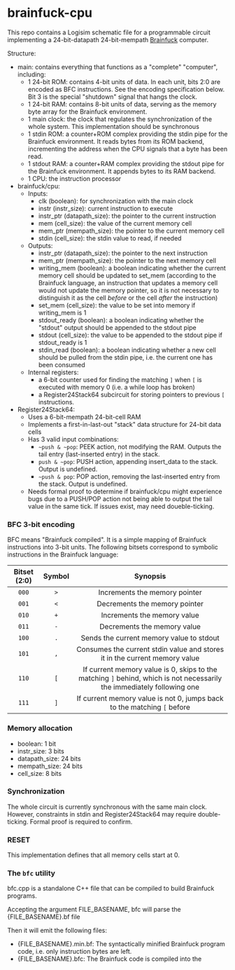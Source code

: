 # brainfuck-cpu
This repo contains a Logisim schematic file for a programmable circuit implementing a 24-bit-datapath 24-bit-mempath [Brainfuck](https://en.wikipedia.org/wiki/Brainfuck) computer.

Structure:
* main: contains everything that functions as a "complete" "computer", including:
  * 1 24-bit ROM: contains 4-bit units of data. In each unit, bits 2:0 are encoded as BFC instructions. See the encoding specification below. Bit 3 is the special "shutdown" signal that hangs the clock.
  * 1 24-bit RAM: contains 8-bit units of data, serving as the memory byte array for the Brainfuck environment.
  * 1 main clock: the clock that regulates the synchronization of the whole system. This implementation should be synchronous
  * 1 stdin ROM: a counter+ROM complex providing the stdin pipe for the Brainfuck environment. It reads bytes from its ROM backend, incrementing the address when the CPU signals that a byte has been read.
  * 1 stdout RAM: a counter+RAM complex providing the stdout pipe for the Brainfuck environment. It appends bytes to its RAM backend.
  * 1 CPU: the instruction processor
* brainfuck/cpu:
  * Inputs:
    * clk (boolean): for synchronization with the main clock
    * instr (instr\_size): current instruction to execute
    * instr\_ptr (datapath\_size): the pointer to the current instruction
    * mem (cell\_size): the value of the current memory cell
    * mem\_ptr (mempath\_size): the pointer to the current memory cell
    * stdin (cell\_size): the stdin value to read, if needed
  * Outputs:
    * instr\_ptr (datapath\_size): the pointer to the next instruction
    * mem\_ptr (mempath\_size): the pointer to the next memory cell
    * writing\_mem (boolean): a boolean indicating whether the current memory cell should be updated to set\_mem (according to the Brainfuck language, an instruction that updates a memory cell would not update the memory pointer, so it is not necessary to distinguish it as the cell _before_ or the cell _after_ the instruction)
    * set\_mem (cell\_size): the value to be set into memory if writing\_mem is 1
    * stdout\_ready (boolean): a boolean indicating whether the "stdout" output should be appended to the stdout pipe
    * stdout (cell\_size): the value to be appended to the stdout pipe if stdout\_ready is 1
    * stdin\_read (boolean): a boolean indicating whether a new cell should be pulled from the stdin pipe, i.e. the current one has been consumed
  * Internal registers:
    * a 6-bit counter used for finding the matching `]` when `[` is executed with memory 0 (i.e. a while loop has broken)
    * a Register24Stack64 subcircuit for storing pointers to previous `[` instructions.
* Register24Stack64:
  * Uses a 6-bit-mempath 24-bit-cell RAM
  * Implements a first-in-last-out "stack" data structure for 24-bit data cells
  * Has 3 valid input combinations:
    * `~push & ~pop`: PEEK action, not modifying the RAM. Outputs the tail entry (last-inserted entry) in the stack.
    * `push & ~pop`: PUSH action, appending insert\_data to the stack. Output is undefined.
    * `~push & pop`: POP action, removing the last-inserted entry from the stack. Output is undefined.
  * Needs formal proof to determine if brainfuck/cpu might experience bugs due to a PUSH/POP action not being able to output the tail value in the same tick. If issues exist, may need doueble-ticking.

### BFC 3-bit encoding
BFC means "Brainfuck compiled". It is a simple mapping of Brainfuck instructions into 3-bit units.
The following bitsets correspond to symbolic instructions in the Brainfuck language:

| Bitset (2:0) | Symbol | Synopsis |
| :----: | :----: | :----: |
| `000` | `>` | Increments the memory pointer |
| `001` | `<` | Decrements the memory pointer |
| `010` | `+` | Increments the memory value |
| `011` | `-` | Decrements the memory value |
| `100` | `.` | Sends the current memory value to stdout |
| `101` | `,` | Consumes the current stdin value and stores it in the current memory value |
| `110` | `[` | If current memory value is 0, skips to the matching `]` behind, which is not necessarily the immediately following one |
| `111` | `]` | If current memory value is not 0, jumps back to the matching `[` before |

### Memory allocation
* boolean: 1 bit
* instr\_size: 3 bits
* datapath\_size: 24 bits
* mempath\_size: 24 bits
* cell\_size: 8 bits

### Synchronization
The whole circuit is currently synchronous with the same main clock. However, constraints in stdin and Register24Stack64 may require double-ticking. Formal proof is required to confirm.

### RESET
This implementation defines that all memory cells start at 0.

### The `bfc` utility
bfc.cpp is a standalone C++ file that can be compiled to build Brainfuck programs.

Accepting the argument FILE\_BASENAME, bfc will parse the {FILE\_BASENAME}.bf file

Then it will emit the following files:
* {FILE\_BASENAME}.min.bf: The syntactically minified Brainfuck program code, i.e. only instruction bytes are left.
* {FILE\_BASENAME}.bfc: The Brainfuck code is compiled into the
